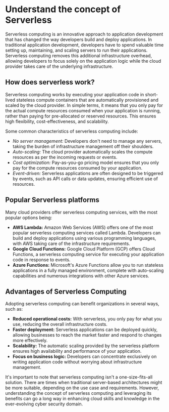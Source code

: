 # Understand the concept of Serverless

Serverless computing is an innovative approach to application development that has changed the way developers build and deploy applications. In traditional application development, developers have to spend valuable time setting up, maintaining, and scaling servers to run their applications. Serverless computing removes this additional infrastructure overhead, allowing developers to focus solely on the application logic while the cloud provider takes care of the underlying infrastructure.

## How does serverless work?

Serverless computing works by executing your application code in short-lived stateless compute containers that are automatically provisioned and scaled by the cloud provider. In simple terms, it means that you only pay for the actual compute resources consumed when your application is running, rather than paying for pre-allocated or reserved resources. This ensures high flexibility, cost-effectiveness, and scalability.

Some common characteristics of serverless computing include:

- *No server management:* Developers don't need to manage any servers, taking the burden of infrastructure management off their shoulders.
- *Auto-scaling:* The cloud provider automatically scales the compute resources as per the incoming requests or events.
- *Cost optimization:* Pay-as-you-go pricing model ensures that you only pay for the compute resources consumed by your application.
- *Event-driven:* Serverless applications are often designed to be triggered by events, such as API calls or data updates, ensuring efficient use of resources.

## Popular Serverless platforms

Many cloud providers offer serverless computing services, with the most popular options being:

- **AWS Lambda:** Amazon Web Services (AWS) offers one of the most popular serverless computing services called Lambda. Developers can build and deploy applications using various programming languages, with AWS taking care of the infrastructure requirements.
- **Google Cloud Functions:** Google Cloud Platform (GCP) offers Cloud Functions, a serverless computing service for executing your application code in response to events.
- **Azure Functions:** Microsoft's Azure Functions allow you to run stateless applications in a fully managed environment, complete with auto-scaling capabilities and numerous integrations with other Azure services.

## Advantages of Serverless Computing

Adopting serverless computing can benefit organizations in several ways, such as:

- **Reduced operational costs:** With serverless, you only pay for what you use, reducing the overall infrastructure costs.
- **Faster deployment:** Serverless applications can be deployed quickly, allowing businesses to reach the market faster and respond to changes more effectively.
- **Scalability:** The automatic scaling provided by the serverless platform ensures high availability and performance of your application.
- **Focus on business logic:** Developers can concentrate exclusively on writing application code without worrying about infrastructure management.

It's important to note that serverless computing isn't a one-size-fits-all solution. There are times when traditional server-based architectures might be more suitable, depending on the use case and requirements. However, understanding the concept of serverless computing and leveraging its benefits can go a long way in enhancing cloud skills and knowledge in the ever-evolving cyber security domain.